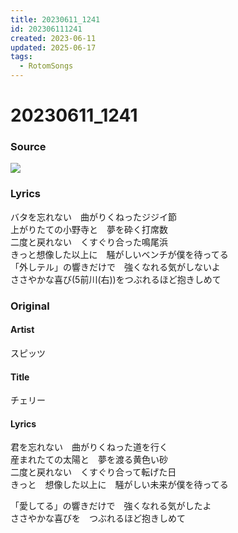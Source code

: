 ```yaml
---
title: 20230611_1241
id: 202306111241
created: 2023-06-11
updated: 2025-06-17
tags:
  - RotomSongs
---
```

# 20230611_1241

### Source

![](https://x.com/Starlystrongest/status/1667738882354614280)

### Lyrics

バタを忘れない　曲がりくねったジジイ節  
上がりたての小野寺と　夢を砕く打席数  
二度と戻れない　くすぐり合った鳴尾浜  
きっと想像した以上に　騒がしいベンチが僕を待ってる  
「外しテル」の響きだけで　強くなれる気がしないよ  
ささやかな喜び(5前川(右))をつぶれるほど抱きしめて  

### Original

#### Artist

スピッツ

#### Title

チェリー

#### Lyrics

君を忘れない　曲がりくねった道を行く  
産まれたての太陽と　夢を渡る黄色い砂  
二度と戻れない　くすぐり合って転げた日  
きっと　想像した以上に　騒がしい未来が僕を待ってる  
  
「愛してる」の響きだけで　強くなれる気がしたよ  
ささやかな喜びを　つぶれるほど抱きしめて  



